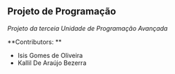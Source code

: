 ## Projeto de Programação

*Projeto da terceia Unidade de Programação Avançada*

**Contributors: **
- Isis Gomes de Oliveira
- Kallil De Araújo Bezerra
